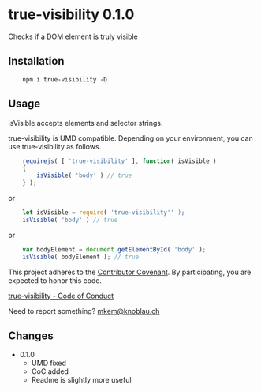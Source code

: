 true-visibility 0.1.0
=====================

Checks if a DOM element is truly visible


Installation
------------

```
    npm i true-visibility -D
```


Usage
-----

isVisible accepts elements and selector strings.

true-visibility is UMD compatible. Depending on your environment, you can use true-visibility as follows.

```js
    requirejs( [ 'true-visibility' ], function( isVisible )
    {
        isVisible( 'body' ) // true
    } );
```

or

```js
    let isVisible = require( 'true-visibility'' );
    isVisible( 'body' ) // true
```

or

```js
    var bodyElement = document.getElementById( 'body' );
    isVisible( bodyElement ); // true
```


This project adheres to the [Contributor Covenant](http://contributor-covenant.org/). By participating, you are expected to honor this code.

[true-visibility - Code of Conduct](https://github.com/mousemke/true-visibility/blob/master/CODE_OF_CONDUCT.md)

Need to report something? [mkem@knoblau.ch](mailto:mkem@knoblau.ch)


Changes
-------

+ 0.1.0
    + UMD fixed
    + CoC added
    + Readme is slightly more useful
